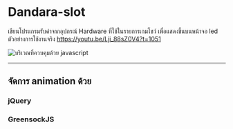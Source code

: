 # Dandara-slot

เขียนโปรแกรมรับค่าจากอุปกรณ์ Hardware ที่ใช้ในรายการเกมโชว์
เพื่อแสดงขึ้นบนหน้าจอ led 
ตัวอย่างการใช้งานจริง 
https://youtu.be/Lji_88sZ0V4?t=1051

![บริเวณที่ควบคุมด้วย javascript](https://lh3.googleusercontent.com/Xc8vH_4GxDssojfbCFJnOK13u4AX1VRjaMY5UiZ6__iXWn_ujDUW9Lvo_oGUqbeQJX4_vccaVN7LKF-DWdMbAeoFlaVZZSOXul_AuUfC_jeORh5Z1F6Sv0roy0ogUSYgnzrsCc47IWZzQvB1h8k690NtbbGWSKMfui96hkrKY4zSsFXDUi0mkTMGaODF4PVjI8px16bPh8HUcBM7wMj7imsi4jjmbnaBFNItEiSVksDabUm12oGTVgXfh8KgRJuJn5s_0lnqHYK_U1m1WJ40aO_Gnndq9ugO5Pdfy2V9FYIX1yXOgBIMsR8u_WnGXYodTBer-nhIXhANfQG1t0XlVa_8AWjd-ysKUxKqkKscFiHuTh17OPlUEpQ3ibgRKMDoV0CWcu9OIh291SDifXqRdZpLJ5EDk5T9doOD_BP5q9dwL3Pegr0ot_-_rNHt4PEfz7xSvOiprpAbAa5W9r_GyE1-99zKYYRRdjK0NCkKDipJFzfRtRkl2ILn4HBAlpLpbBSC8ugkFLww5LxV3E6Xa0AdsIQ_16QvdSxRNI_BniBDljv02mh6RDGuCwKWwKMRv5u3IWI1andsM3qd6ssj0CONBONLyyWbb02e3Nt05z5fzQFDqdFNe2x1tLL9JiJc872h1URuwyuTOUlR20GDocNv9qK-sLD3FCwNRdF7fcE4Vkr895U-JPHlAFmQqa7Fqbn46moSWq4G_DR8sHL1gy1Q0Q=w800-h418-no)

---
## จัดการ animation ด้วย
### jQuery
### GreensockJS
